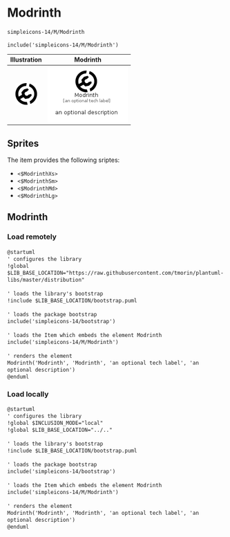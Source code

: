 # Modrinth


```text
simpleicons-14/M/Modrinth
```

```text
include('simpleicons-14/M/Modrinth')
```



| Illustration | Modrinth |
| :---: | :---: |
| ![illustration for Illustration](../../simpleicons-14/M/Modrinth.png) | ![illustration for Modrinth](../../simpleicons-14/M/Modrinth.Local.png) |



## Sprites
The item provides the following sriptes:

- `<$ModrinthXs>`
- `<$ModrinthSm>`
- `<$ModrinthMd>`
- `<$ModrinthLg>`





## Modrinth

### Load remotely
```plantuml
@startuml
' configures the library
!global $LIB_BASE_LOCATION="https://raw.githubusercontent.com/tmorin/plantuml-libs/master/distribution"

' loads the library's bootstrap
!include $LIB_BASE_LOCATION/bootstrap.puml

' loads the package bootstrap
include('simpleicons-14/bootstrap')

' loads the Item which embeds the element Modrinth
include('simpleicons-14/M/Modrinth')

' renders the element
Modrinth('Modrinth', 'Modrinth', 'an optional tech label', 'an optional description')
@enduml
```

### Load locally
```plantuml
@startuml
' configures the library
!global $INCLUSION_MODE="local"
!global $LIB_BASE_LOCATION="../.."

' loads the library's bootstrap
!include $LIB_BASE_LOCATION/bootstrap.puml

' loads the package bootstrap
include('simpleicons-14/bootstrap')

' loads the Item which embeds the element Modrinth
include('simpleicons-14/M/Modrinth')

' renders the element
Modrinth('Modrinth', 'Modrinth', 'an optional tech label', 'an optional description')
@enduml
```

